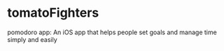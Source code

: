 # tomatoFighters
pomodoro app: An iOS app that helps people set goals and manage time simply and easily
